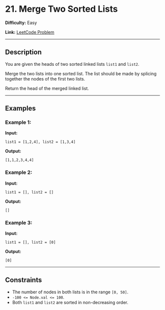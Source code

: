 # 21. Merge Two Sorted Lists

**Difficulty:** Easy

**Link:** [LeetCode Problem](https://leetcode.com/problems/merge-two-sorted-lists/)

---

## Description

You are given the heads of two sorted linked lists `list1` and `list2`.

Merge the two lists into one sorted list. The list should be made by splicing together the nodes of the first two lists.

Return the head of the merged linked list.

---

## Examples

### Example 1:

**Input:**

```plaintext
list1 = [1,2,4], list2 = [1,3,4]
```

**Output:**

```plaintext
[1,1,2,3,4,4]
```

### Example 2:

**Input:**

```plaintext
list1 = [], list2 = []
```

**Output:**

```plaintext
[]
```

### Example 3:

**Input:**

```plaintext
list1 = [], list2 = [0]
```

**Output:**

```plaintext
[0]
```

---

## Constraints

- The number of nodes in both lists is in the range `[0, 50]`.
- `-100 <= Node.val <= 100`.
- Both `list1` and `list2` are sorted in non-decreasing order.
